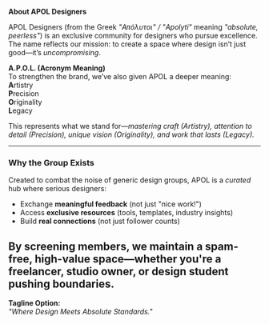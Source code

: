 **About APOL Designers**  

APOL Designers (from the Greek *"Απόλυτοι" / "Apolyti"* meaning *"absolute, peerless"*) is an exclusive community for designers who pursue excellence. The name reflects our mission: to create a space where design isn’t just good—it’s *uncompromising*.  

**A.P.O.L. (Acronym Meaning)**  
To strengthen the brand, we’ve also given APOL a deeper meaning:  
**A**rtistry  
**P**recision  
**O**riginality  
**L**egacy  

This represents what we stand for—*mastering craft (Artistry), attention to detail (Precision), unique vision (Originality), and work that lasts (Legacy).*  

---

### **Why the Group Exists**  
Created to combat the noise of generic design groups, APOL is a *curated* hub where serious designers:  
- Exchange **meaningful feedback** (not just "nice work!")  
- Access **exclusive resources** (tools, templates, industry insights)  
- Build **real connections** (not just follower counts)  


By screening members, we maintain a **spam-free, high-value** space—whether you're a freelancer, studio owner, or design student pushing boundaries.  
---  
**Tagline Option:**  
*"Where Design Meets Absolute Standards."*  
